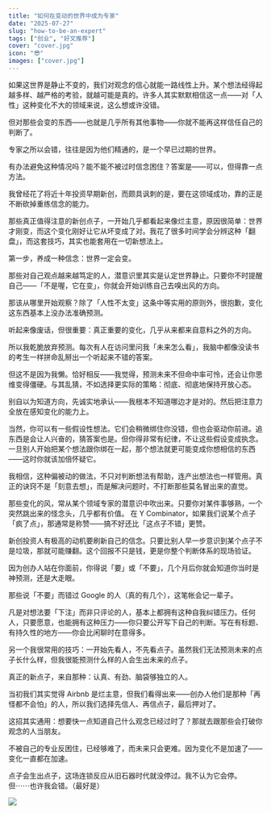 ```yaml
---
title: "如何在变动的世界中成为专家"
date: "2025-07-27"
slug: "how-to-be-an-expert"
tags: ["创业", "好文推荐"]
cover: "cover.jpg"
icon: "😎"
images: ["cover.jpg"]
---
```

如果这世界是静止不变的，我们对观念的信心就能一路线性上升。某个想法经得起越多样、越严格的考验，就越可能是真的。许多人其实默默相信这一点——对「人性」这种变化不大的领域来说，这么想或许没错。



但对那些会变的东西——也就是几乎所有其他事物——你就不能再这样信任自己的判断了。



专家之所以会错，往往是因为他们精通的，是一个早已过期的世界。



有办法避免这种情况吗？能不能不被过时信念困住？答案是——可以，但得靠一点方法。



我曾经花了将近十年投资早期新创，而颇具讽刺的是，要在这领域成功，靠的正是不断砍掉重练信念的能力。



那些真正值得注意的新创点子，一开始几乎都看起来像烂主意，原因很简单：世界才刚变，而这个变化刚好让它从坏变成了对。我花了很多时间学会分辨这种「翻盘」，而这套技巧，其实也能套用在一切新想法上。



第一步，养成一种信念：世界一定会变。



那些对自己观点越来越笃定的人，潜意识里其实是认定世界静止。只要你不时提醒自己——「不是喔，它在变」，你就会开始训练自己去嗅出风的方向。



那该从哪里开始观察？除了「人性不太变」这条中等实用的原则外，很抱歉，变化这东西基本上没办法准确预测。



听起来像废话，但很重要：真正重要的变化，几乎从来都来自意料之外的方向。



所以我乾脆放弃预测。每次有人在访问里问我「未来怎么看」，我脑中都像没读书的考生一样拼命乱掰出一个听起来不错的答案。



但这不是因为我懒。恰好相反——我觉得，预测未来不但命中率可怜，还会让你思维变得僵硬。与其乱猜，不如选择更实际的策略：彻底、彻底地保持开放心态。



别自以为知道方向，先诚实地承认——我根本不知道哪边才是对的。然后把注意力全放在感知变化的能力上。



当然，你可以有一些假设性想法。它们会稍微绑住你没错，但也会驱动你前进。追东西是会让人兴奋的，猜答案也是。但你得非常有纪律，不让这些假设变成执念。
一旦别人开始把某个想法跟你绑在一起，那个想法就更可能变成你想相信的东西——这时你就该加倍怀疑它。



我相信，这种偏被动的做法，不只对判断想法有帮助，连产出想法也一样管用。真正的诀窍不是「刻意去想」，而是解决问题时，不打断那些莫名冒出来的直觉。



那些变化的风，常从某个领域专家的潜意识中吹出来。只要你对某件事够熟，一个突然跳出来的怪念头，几乎都有价值。
在 Y Combinator，如果我们说某个点子「疯了点」，那通常是称赞——搞不好还比「这点子不错」更赞。



新创投资人有极高的动机要刷新自己的信念。只要比别人早一步意识到某个点子不是垃圾，那就可能赚翻。这个回报不只是钱，更是你整个判断体系的现场验证。



因为创办人站在你面前，你得说「要」或「不要」，几个月后你就会知道你当时是神预测，还是大走眼。



那些说「不要」而错过 Google 的人（真的有几个），这笔帐会记一辈子。



凡是对想法要「下注」而非只评论的人，基本上都拥有这种自我纠错压力。任何人，只要愿意，也能拥有这种压力——你只要公开写下自己的判断。写在有标题、有持久性的地方——你会比闲聊时在意得多。



另一个我很常用的技巧：一开始先看人，不先看点子。虽然我们无法预测未来的点子长什么样，但我很能预测什么样的人会生出未来的点子。



真正的新点子，来自那种：认真、有劲、脑袋够独立的人。



当初我们其实觉得 Airbnb 是烂主意，但我们看得出来——创办人他们是那种「再怪都不会怕」的人，所以我们选择先信人、再信点子，最后押对了。



这招其实通用：想要快一点知道自己什么观念已经过时了？那就去跟那些会打破你观念的人当朋友。



不被自己的专业反困住，已经够难了，而未来只会更难。因为变化不是加速了——变化一直都在加速。



点子会生出点子，这场连锁反应从旧石器时代就没停过。我不认为它会停。
但⋯⋯也许我会错。（最好是）




![](https://prod-files-secure.s3.us-west-2.amazonaws.com/112d0858-5090-4d34-a606-b75eb8d65fd2/46476355-9cf3-4e99-9b7a-3531bc426380/1000202064.png?X-Amz-Algorithm=AWS4-HMAC-SHA256&X-Amz-Content-Sha256=UNSIGNED-PAYLOAD&X-Amz-Credential=ASIAZI2LB466QGWP5YN6%2F20250905%2Fus-west-2%2Fs3%2Faws4_request&X-Amz-Date=20250905T212815Z&X-Amz-Expires=3600&X-Amz-Security-Token=IQoJb3JpZ2luX2VjEBMaCXVzLXdlc3QtMiJHMEUCIDJx9xb6jc9BwJwahyQAMT5xZ3nK61cfCmc7Fqll4MPPAiEA9OOB%2BTjaV1appGdpancacRaedwiBzuGfyme54y%2B0izoq%2FwMIfBAAGgw2Mzc0MjMxODM4MDUiDN9DNwgoPpxdyAx4%2ByrcA2ZPH4MQhJYvuR%2FRWgINHqEVIJsw9ICEO1H6RrAx2bQUrs%2FvYvO4JF3GYoAAr8QuuR8QPP9YnMtdzkAY%2FNlKCCVJ425KcyvFq3%2FQgKYL7oib07JB94itWwPYarGB5N%2F9aCDdlN%2BTB7M4eAaVvac4sNpgXHHX4%2FNKKrQfQsNysDMPyjoLej%2B3lRIlNrQSrbNEs6T8MlsLFnYsdA9HCz9mFkMYVnPbYk0Ebsb24wZz%2FP2l1RvKESjlvOUvntlhP40SJTJjl4w9FhyXl7odMmxzWHUU6BO5PbIiYMgKoCeJszYi3IuIhvdXjo7nFFFHXikNEBFVHtv2vJNmX5WeprRGyG3hKRWhOBBqQk6aqIzn7EvV3G0D7QO8eF7qn0zXF8o%2BshivFnVWsnokVOHv4TqZLO%2FUPecFQ86U7WCRbEia6CtQ4io%2Fox%2Bh9VaODUUDQ2LhN4dETMQGqeaNlrU08%2FMAv5DFk71M%2BJyRZBWq6sgQ2xxtwMYe%2FY%2F0jdFtOZhmg2vfjUqMpcg29GLkeq1SqWyAqo24iFWbiSRZQswyiCA3%2Fr8wii5oufj2ycOp4YnUCIflel7hx%2BQh8p4wThtfhTLlsSHy5gYnAy6xorjaAQxLkfGyKvc6JYbLbhyYE0xKML3a7MUGOqUBwXK2ZecDNH%2Bq%2B%2FR1BwC7GLmO%2F4gI72pKOP9IJIr0b5UrZsoK0Egl7g0Ro7X1QEXuujZiIKTNHio1JZbACImy%2FPHxLg3F0LaQyLjoZRjR%2BOGQfTk7vtTXOJxCPOYBFIeYLdwLWq%2BzcF%2FUG8bzaAdIs3CvFPe6IOxLhXla6umsMKh8fsyj8NKMB9TSoxGE8gcfQwjoUc882tsJ%2BzVbGrn0aqwuMTDT&X-Amz-Signature=9e80c1fb8ce9eff3ef7f9522642ba85edd2d3307b2f7d796f724083d6f62d8b7&X-Amz-SignedHeaders=host&x-amz-checksum-mode=ENABLED&x-id=GetObject)

